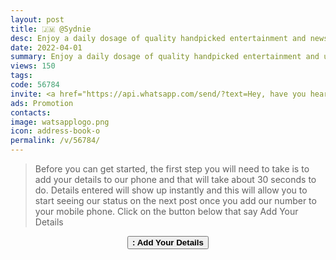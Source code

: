 ```yaml
---
layout: post
title: 🇯🇲 @Sydnie
desc: Enjoy a daily dosage of quality handpicked entertainment and news Via our WhatsApp Status updates
date: 2022-04-01
summary: Enjoy a daily dosage of quality handpicked entertainment and upto 90 % discount off local deals Via your whatsApp status, Sydnie iD code is 56784 a proud member since
views: 150
tags: 
code: 56784
invite: <a href="https://api.whatsapp.com/send/?text=Hey, have you heard about this WhatsApp TV. Check out their website https://www.watsapp.tv and if you want to join use my code 56784 because I'm a member" class="page-scroll">Invite Friends</a>
ads: Promotion
contacts: 
image: watsapplogo.png
icon: address-book-o
permalink: /v/56784/
---
```


>Before you can get started, the first step you will need to take is to add your details to our phone and that will take about 30 seconds to do. Details entered will show up instantly and this will allow you to start seeing our status on the next post once you add our number to your mobile phone. Click on the button below that say Add Your Details
   
<center><a href="/v/56784/signup" class="page-scroll"><button class="btn btn-outline btn-xl" id="#signup"><strong><i class="fa fa-address-book-o"></i> : Add Your Details</strong></button></a></center>
                            

